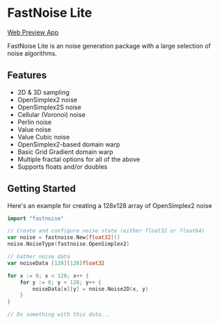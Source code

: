 # FastNoise Lite

[Web Preview App](https://auburn.github.io/FastNoiseLite)

FastNoise Lite is an noise generation package with a large selection of noise algorithms.

## Features

- 2D & 3D sampling
- OpenSimplex2 noise
- OpenSimplex2S noise
- Cellular (Voronoi) noise
- Perlin noise
- Value noise
- Value Cubic noise
- OpenSimplex2-based domain warp
- Basic Grid Gradient domain warp
- Multiple fractal options for all of the above
- Supports floats and/or doubles

## Getting Started

Here's an example for creating a 128x128 array of OpenSimplex2 noise

```go
import "fastnoise"

// Create and configure noise state (either float32 or float64)
var noise = fastnoise.New[float32]()
noise.NoiseType(fastnoise.OpenSimplex2)

// Gather noise data
var noiseData [128][128]float32

for x := 0; x < 128; x++ {
	for y := 0; y < 128; y++ {
		noiseData[x][y] = noise.Noise2D(x, y)
	}
}

// Do something with this data...
```
